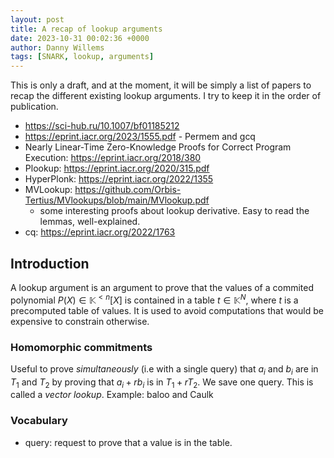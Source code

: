 ```yaml
---
layout: post
title: A recap of lookup arguments
date: 2023-10-31 00:02:36 +0000
author: Danny Willems
tags: [SNARK, lookup, arguments]
---
```


This is only a draft, and at the moment, it will be simply a list of papers to
recap the different existing lookup arguments. I try to keep it in the order of
publication.

- https://sci-hub.ru/10.1007/bf01185212
- https://eprint.iacr.org/2023/1555.pdf - Permem and gcq
- Nearly Linear-Time Zero-Knowledge Proofs for Correct Program Execution: https://eprint.iacr.org/2018/380
- Plookup: https://eprint.iacr.org/2020/315.pdf
- HyperPlonk: https://eprint.iacr.org/2022/1355
- MVLookup: https://github.com/Orbis-Tertius/MVlookups/blob/main/MVlookup.pdf
  - some interesting proofs about lookup derivative. Easy to read the lemmas, well-explained.
- cq: https://eprint.iacr.org/2022/1763


## Introduction

A lookup argument is an argument to prove that the values of a commited
polynomial $P(X) \in \mathbb{K}^{<n}[X]$ is contained in a table $t \in
\mathbb{K}^N$, where $t$ is a precomputed table of values. It is used to avoid
computations that would be expensive to constrain otherwise.

### Homomorphic commitments

Useful to prove *simultaneously* (i.e with a single query) that $a_{i}$ and
$b_{i}$ are in $T_{1}$ and $T_{2}$ by proving that $a_{i} + r b_{i}$ is in
$T_{1} + r T_{2}$. We save one query. This is called a *vector lookup*. Example:
baloo and Caulk

### Vocabulary

- query: request to prove that a value is in the table.
